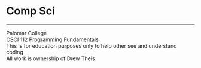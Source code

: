 # Comp Sci
----------
Palomar College 
<br>
CSCI 112 Programming Fundamentals
<br>
This is for education purposes only to help other see and understand coding
<br>
All work is ownership of Drew Theis
